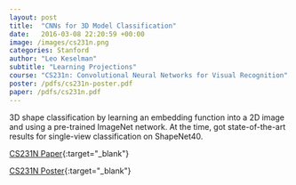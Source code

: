 ```yaml
---
layout: post
title:  "CNNs for 3D Model Classification"
date:   2016-03-08 22:20:59 +00:00
image: /images/cs231n.png
categories: Stanford
author: "Leo Keselman"
subtitle: "Learning Projections"
course: "CS231n: Convolutional Neural Networks for Visual Recognition" 
poster: /pdfs/cs231n-poster.pdf
paper: /pdfs/cs231n.pdf
---
```


3D shape classification by learning an embedding function into a 2D image and using a pre-trained ImageNet network. At the time, got state-of-the-art results for single-view classification on ShapeNet40. 


[CS231N Paper](/pdfs/cs231n.pdf){:target="_blank"}

[CS231N Poster](/pdfs/cs231n-poster.pdf){:target="_blank"}